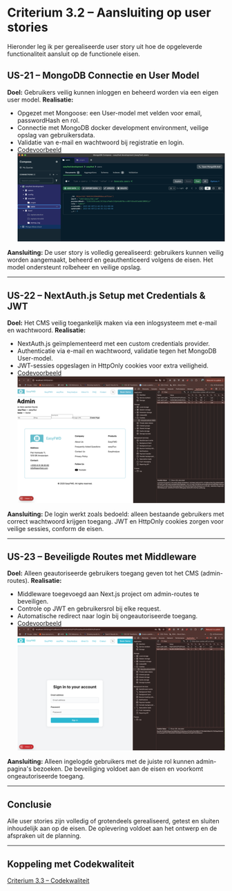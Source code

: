 # Criterium 3.2 – Aansluiting op user stories

Hieronder leg ik per gerealiseerde user story uit hoe de opgeleverde functionaliteit aansluit op de functionele eisen.

## US-21 – MongoDB Connectie en User Model

**Doel:** Gebruikers veilig kunnen inloggen en beheerd worden via een eigen user model.
**Realisatie:**
- Opgezet met Mongoose: een User-model met velden voor email, passwordHash en rol.
- Connectie met MongoDB docker development environment, veilige opslag van gebruikersdata.
- Validatie van e-mail en wachtwoord bij registratie en login.
- [Codevoorbeeld](https://github.com/HamiltonPDev/easyFWD/blob/main/src/models/User.ts) ![screenshot](../screenshots/mongoDB-Conection.png)

**Aansluiting:** De user story is volledig gerealiseerd: gebruikers kunnen veilig worden aangemaakt, beheerd en geauthenticeerd volgens de eisen. Het model ondersteunt rolbeheer en veilige opslag.

---

## US-22 – NextAuth.js Setup met Credentials & JWT

**Doel:** Het CMS veilig toegankelijk maken via een inlogsysteem met e-mail en wachtwoord.
**Realisatie:**
- NextAuth.js geïmplementeerd met een custom credentials provider.
- Authenticatie via e-mail en wachtwoord, validatie tegen het MongoDB User-model.
- JWT-sessies opgeslagen in HttpOnly cookies voor extra veiligheid.
- [Codevoorbeeld](https://github.com/HamiltonPDev/easyFWD/blob/main/src/lib/auth.ts) ![screenshot](../screenshots/NextAuth.png)

**Aansluiting:** De login werkt zoals bedoeld: alleen bestaande gebruikers met correct wachtwoord krijgen toegang. JWT en HttpOnly cookies zorgen voor veilige sessies, conform de eisen.

---

## US-23 – Beveiligde Routes met Middleware

**Doel:** Alleen geautoriseerde gebruikers toegang geven tot het CMS (admin-routes).
**Realisatie:**
- Middleware toegevoegd aan Next.js project om admin-routes te beveiligen.
- Controle op JWT en gebruikersrol bij elke request.
- Automatische redirect naar login bij ongeautoriseerde toegang.
- [Codevoorbeeld](https://github.com/HamiltonPDev/easyFWD/blob/main/src/middleware/auth.ts) ![screenshot](../screenshots/Middleware.png)

**Aansluiting:** Alleen ingelogde gebruikers met de juiste rol kunnen admin-pagina's bezoeken. De beveiliging voldoet aan de eisen en voorkomt ongeautoriseerde toegang.

---

## Conclusie

Alle user stories zijn volledig of grotendeels gerealiseerd, getest en sluiten inhoudelijk aan op de eisen. De oplevering voldoet aan het ontwerp en de afspraken uit de planning.

---

## Koppeling met Codekwaliteit  
[Criterium 3.3 – Codekwaliteit](./criterium-3.3.md)